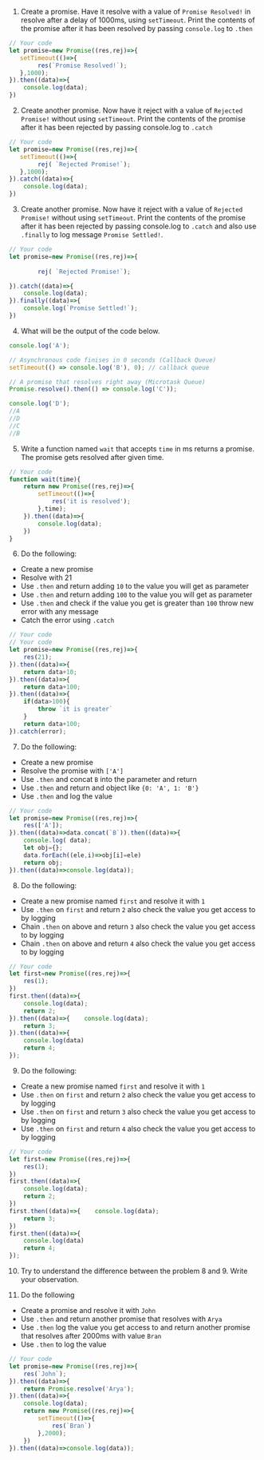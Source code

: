 1. Create a promise. Have it resolve with a value of `Promise Resolved!` in resolve after a delay of 1000ms, using `setTimeout`. Print the contents of the promise after it has been resolved by passing `console.log` to `.then`

```js
// Your code
let promise=new Promise((res,rej)=>{
   setTimeout(()=>{
        res(`Promise Resolved!`);
   },1000);
}).then((data)=>{
    console.log(data);
})
```

2. Create another promise. Now have it reject with a value of `Rejected Promise!` without using `setTimeout`. Print the contents of the promise after it has been rejected by passing console.log to `.catch`

```js
// Your code
let promise=new Promise((res,rej)=>{
   setTimeout(()=>{
        rej( `Rejected Promise!`);
   },1000);
}).catch((data)=>{
    console.log(data);
})
```

3. Create another promise. Now have it reject with a value of `Rejected Promise!` without using `setTimeout`. Print the contents of the promise after it has been rejected by passing console.log to `.catch` and also use `.finally` to log message `Promise Settled!`.

```js
// Your code
let promise=new Promise((res,rej)=>{
 
        rej( `Rejected Promise!`);

}).catch((data)=>{
    console.log(data);
}).finally((data)=>{
    console.log(`Promise Settled!`);
})
```

4. What will be the output of the code below.

```js
console.log('A');

// Asynchronous code finises in 0 seconds (Callback Queue)
setTimeout(() => console.log('B'), 0); // callback queue

// A promise that resolves right away (Microtask Queue)
Promise.resolve().then(() => console.log('C'));

console.log('D');
//A
//D
//C
//B
```

5. Write a function named `wait` that accepts `time` in ms returns a promise. The promise gets resolved after given time.

```js
// Your code
function wait(time){
    return new Promise((res,rej)=>{
        setTimeout(()=>{
            res('it is resolved');
        },time);
    }).then((data)=>{
        console.log(data);
    })
}
```

6. Do the following:

- Create a new promise
- Resolve with 21
- Use `.then` and return adding `10` to the value you will get as parameter
- Use `.then` and return adding `100` to the value you will get as parameter
- Use `.then` and check if the value you get is greater than `100` throw new error with any message
- Catch the error using `.catch`

```js
// Your code
// Your code
let promise=new Promise((res,rej)=>{
    res(21);
}).then((data)=>{
    return data+10;
}).then((data)=>{
    return data+100;
}).then((data)=>{
    if(data>100){
        throw `it is greater`
    }
    return data+100;
}).catch(error);
```

7. Do the following:

- Create a new promise
- Resolve the promise with `['A']`
- Use `.then` and concat `B` into the parameter and return
- Use `.then` and return and object like `{0: 'A', 1: 'B'}`
- Use `.then` and log the value

```js
// Your code
let promise=new Promise((res,rej)=>{
    res(['A']);
}).then((data)=>data.concat(`B`)).then((data)=>{
    console.log( data);
    let obj={};
    data.forEach((ele,i)=>obj[i]=ele)
    return obj;
}).then((data)=>console.log(data));
```

8. Do the following:

- Create a new promise named `first` and resolve it with `1`
- Use `.then` on `first` and return `2` also check the value you get access to by logging
- Chain `.then` on above and return `3` also check the value you get access to by logging
- Chain `.then` on above and return `4` also check the value you get access to by logging

```js
// Your code
let first=new Promise((res,rej)=>{
    res(1);
})
first.then((data)=>{
    console.log(data);
    return 2;
}).then((data)=>{    console.log(data);
    return 3;
}).then((data)=>{
    console.log(data)
    return 4;    
});
```

9. Do the following:

- Create a new promise named `first` and resolve it with `1`
- Use `.then` on `first` and return `2` also check the value you get access to by logging
- Use `.then` on `first` and return `3` also check the value you get access to by logging
- Use `.then` on `first` and return `4` also check the value you get access to by logging

```js
// Your code
let first=new Promise((res,rej)=>{
    res(1);
})
first.then((data)=>{
    console.log(data);
    return 2;
})
first.then((data)=>{    console.log(data);
    return 3;
})
first.then((data)=>{
    console.log(data)
    return 4;    
});
```

10. Try to understand the difference between the problem 8 and 9. Write your observation.

11. Do the following

- Create a promise and resolve it with `John`
- Use `.then` and return another promise that resolves with `Arya`
- Use `.then` log the value you get access to and return another promise that resolves after 2000ms with value `Bran`
- Use `.then` to log the value

```js
// Your code
let promise=new Promise((res,rej)=>{
    res(`John`);
}).then((data)=>{
    return Promise.resolve('Arya');
}).then((data)=>{
    console.log(data);
    return new Promise((res,rej)=>{
        setTimeout(()=>{
            res(`Bran`)
        },2000);
    })
}).then((data)=>console.log(data));
```
